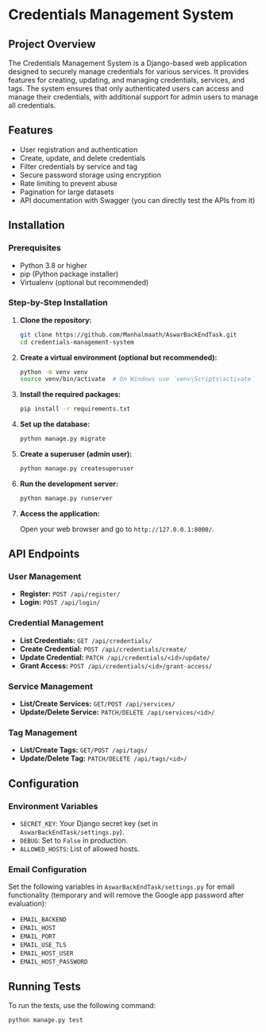 # Credentials Management System

## Project Overview

The Credentials Management System is a Django-based web application designed to securely manage credentials for various services. It provides features for creating, updating, and managing credentials, services, and tags. The system ensures that only authenticated users can access and manage their credentials, with additional support for admin users to manage all credentials.

## Features

- User registration and authentication
- Create, update, and delete credentials
- Filter credentials by service and tag
- Secure password storage using encryption
- Rate limiting to prevent abuse
- Pagination for large datasets
- API documentation with Swagger (you can directly test the APIs from it)

## Installation

### Prerequisites

- Python 3.8 or higher
- pip (Python package installer)
- Virtualenv (optional but recommended)

### Step-by-Step Installation

1. **Clone the repository:**

    ```sh
    git clone https://github.com/Manhalmaath/AswarBackEndTask.git
    cd credentials-management-system
    ```

2. **Create a virtual environment (optional but recommended):**

    ```sh
    python -m venv venv
    source venv/bin/activate  # On Windows use `venv\Scripts\activate`
    ```

3. **Install the required packages:**

    ```sh
    pip install -r requirements.txt
    ```

4. **Set up the database:**

    ```sh
    python manage.py migrate
    ```

5. **Create a superuser (admin user):**

    ```sh
    python manage.py createsuperuser
    ```

6. **Run the development server:**

    ```sh
    python manage.py runserver
    ```

7. **Access the application:**

    Open your web browser and go to `http://127.0.0.1:8000/`.

## API Endpoints

### User Management

- **Register:** `POST /api/register/`
- **Login:** `POST /api/login/`

### Credential Management

- **List Credentials:** `GET /api/credentials/`
- **Create Credential:** `POST /api/credentials/create/`
- **Update Credential:** `PATCH /api/credentials/<id>/update/`
- **Grant Access:** `POST /api/credentials/<id>/grant-access/`

### Service Management

- **List/Create Services:** `GET/POST /api/services/`
- **Update/Delete Service:** `PATCH/DELETE /api/services/<id>/`

### Tag Management

- **List/Create Tags:** `GET/POST /api/tags/`
- **Update/Delete Tag:** `PATCH/DELETE /api/tags/<id>/`

## Configuration

### Environment Variables

- `SECRET_KEY`: Your Django secret key (set in `AswarBackEndTask/settings.py`).
- `DEBUG`: Set to `False` in production.
- `ALLOWED_HOSTS`: List of allowed hosts.

### Email Configuration

Set the following variables in `AswarBackEndTask/settings.py` for email functionality (temporary and will remove the Google app password after evaluation):

- `EMAIL_BACKEND`
- `EMAIL_HOST`
- `EMAIL_PORT`
- `EMAIL_USE_TLS`
- `EMAIL_HOST_USER`
- `EMAIL_HOST_PASSWORD`

## Running Tests

To run the tests, use the following command:

```sh
python manage.py test